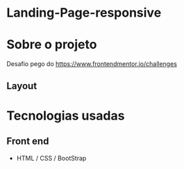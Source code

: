 # Landing-Page-responsive

# Sobre o projeto

Desafio pego do https://www.frontendmentor.io/challenges 

## Layout



# Tecnologias usadas

## Front end
- HTML / CSS / BootStrap

